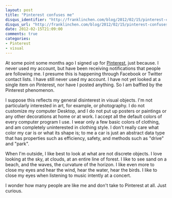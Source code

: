 ```yaml
---
layout: post
title: "Pinterest confuses me"
disqus_identifier: "http://franklinchen.com/blog/2012/02/15/pinterest-confuses-me/"
disqus_url: "http://franklinchen.com/blog/2012/02/15/pinterest-confuses-me/"
date: 2012-02-15T21:09:00
comments: true
categories:
- Pinterest
- visual
---
```

At some point some months ago I signed up for [Pinterest](http://pinterest.com/), just because. I never used my account, but have been receiving notifications that people are following me. I presume this is happening through Facebook or Twitter contact lists. I have still never used my account. I have not yet looked at a single item on Pinterest, nor have I posted anything. So I am baffled by the Pinterest phenomenon.

I suppose this reflects my general disinterest in visual objects. I'm not particularly interested in art, for example, or photography. I do not customize my computer Desktop, and I do not put up posters or paintings or any other decorations at home or at work. I accept all the default colors of every computer program I use. I wear only a few basic colors of clothing, and am completely uninterested in clothing style. I don't really care what color my car is or what its shape is; to me a car is just an abstract data type that has properties such as efficiency, safety, and methods such as "drive" and "park".

When I'm outside, I like best to look at what are not discrete objects. I love looking at the sky, at clouds, at an entire line of forest. I like to see sand on a beach, and the waves, the curvature of the horizon. I like even more to close my eyes and hear the wind, hear the water, hear the birds. I like to close my eyes when listening to music intently at a concert.

I wonder how many people are like me and don't take to Pinterest at all. Just curious.
